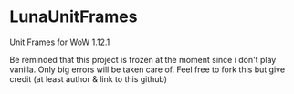 # LunaUnitFrames
Unit Frames for WoW 1.12.1


Be reminded that this project is frozen at the moment since i don't play vanilla. Only big errors will be taken care of.
Feel free to fork this but give credit (at least author & link to this github)
